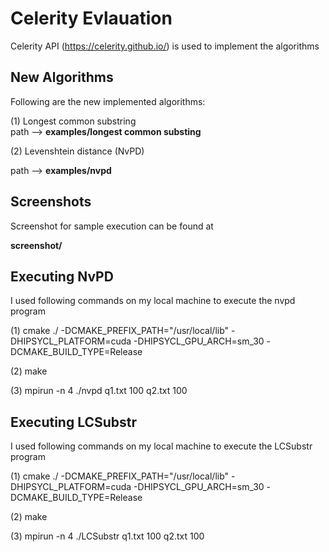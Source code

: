 # Celerity Evlauation
Celerity API (https://celerity.github.io/) is used to implement the algorithms

## New Algorithms

Following are the new implemented algorithms:


(1) Longest common substring     
path --> **examples/longest common substing**


(2) Levenshtein distance (NvPD)

path --> **examples/nvpd**

## Screenshots

Screenshot for sample execution can be found at

**screenshot/**

## Executing NvPD

I used following commands on my local machine to execute the nvpd program

(1) cmake ./ -DCMAKE_PREFIX_PATH="/usr/local/lib" -DHIPSYCL_PLATFORM=cuda -DHIPSYCL_GPU_ARCH=sm_30 -DCMAKE_BUILD_TYPE=Release

(2) make

(3) mpirun -n 4 ./nvpd q1.txt 100 q2.txt 100

## Executing LCSubstr

I used following commands on my local machine to execute the LCSubstr program

(1) cmake ./ -DCMAKE_PREFIX_PATH="/usr/local/lib" -DHIPSYCL_PLATFORM=cuda -DHIPSYCL_GPU_ARCH=sm_30 -DCMAKE_BUILD_TYPE=Release

(2) make

(3) mpirun -n 4 ./LCSubstr q1.txt 100 q2.txt 100

